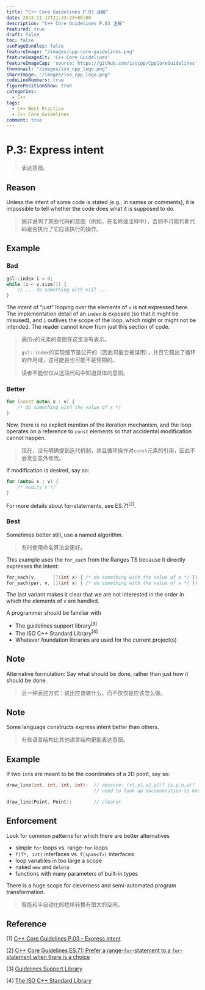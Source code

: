 ```yaml
---
title: "C++ Core Guidelines P.03 注解"
date: 2023-11-17T21:33:23+08:00
description: "C++ Core Guidelines P.03 注解"
featured: true
draft: false
toc: false
usePageBundles: false
featureImage: "/images/cpp-core-guidelines.png"
featureImageAlt: 'C++ Core Guidelines'
featureImageCap: 'source: https://github.com/isocpp/CppCoreGuidelines'
thumbnail: "/images/iso_cpp_logo.png"
shareImage: "/images/iso_cpp_logo.png"
codeLineNumbers: true
figurePositionShow: true
categories:
  - C++
tags:
  - C++ Best Practice
  - C++ Core Guidelines
comment: true
---
```


# P.3: Express intent

>表达意图。

## Reason

Unless the intent of some code is stated (e.g., in names or comments), it is impossible to tell whether the code does what it is supposed to do.

> 除非说明了某些代码的意图（例如，在名称或注释中），否则不可能判断代码是否执行了它应该执行的操作。

## Example

### Bad

```c++
gsl::index i = 0;
while (i < v.size()) {
    // ... do something with v[i] ...
}
```

The intent of “just” looping over the elements of `v` is not expressed here. The implementation detail of an `index` is exposed (so that it might be misused), and `i` outlives the scope of the loop, which might or might not be intended. The reader cannot know from just this section of code.

> 遍历`v`的元素的意图在这里没有表示。
>
> `gsl::index`的实现细节是公开的（因此可能会被误用），并且它超出了循环的作用域，这可能是也可能不是预期的。
>
> 读者不能仅仅从这段代码中知道具体的意图。

### Better

```c++
for (const auto& x : v) {
    /* do something with the value of x */
}
```

Now, there is no explicit mention of the iteration mechanism, and the loop operates on a reference to `const` elements so that accidental modification cannot happen.

> 现在，没有明确提到迭代机制，并且循环操作对`const`元素的引用，因此不会发生意外修改。

If modification is desired, say so:

```c++
for (auto& x : v) {
    /* modify x */
}
```

For more details about for-statements, see ES.71<sup>[2]</sup>.

### Best

Sometimes better still, use a named algorithm.

> 有时使用命名算法会更好。

This example uses the `for_each` from the Ranges TS because it directly expresses the intent:

```c++
for_each(v, 	 [](int x) { /* do something with the value of x */ });
for_each(par, v, [](int x) { /* do something with the value of x */ }); // 并行
```

The last variant makes it clear that we are not interested in the order in which the elements of `v` are handled.

A programmer should be familiar with

- The guidelines support library<sup>[3]</sup>
- The ISO C++ Standard Library<sup>[4]</sup>
- Whatever foundation libraries are used for the current project(s)

## Note

Alternative formulation: Say what should be done, rather than just how it should be done.

> 另一种表述方式：说出应该做什么，而不仅仅是应该怎么做。

## Note

Some language constructs express intent better than others.

>有些语言结构比其他语言结构更能表达意图。

## Example

If two `int`s are meant to be the coordinates of a 2D point, say so:

```c++
draw_line(int, int, int, int);  // obscure: (x1,y1,x2,y2)? (x,y,h,w)? ...?
                                // need to look up documentation to know

draw_line(Point, Point);        // clearer
```

## Enforcement

Look for common patterns for which there are better alternatives

- simple `for` loops vs. range-`for` loops
- `f(T*, int)` interfaces vs. `f(span<T>)` interfaces
- loop variables in too large a scope
- naked `new` and `delete`
- functions with many parameters of built-in types

There is a huge scope for cleverness and semi-automated program transformation.

> 智能和半自动化的程序转换有很大的空间。

## Reference

[1] [C++ Core Guidelines P.03 - Express intent](https://isocpp.github.io/CppCoreGuidelines/CppCoreGuidelines#p2-write-in-iso-standard-c)

[2] [C++ Core Guidelines ES.71: Prefer a range-`for`-statement to a `for`-statement when there is a choice](https://isocpp.github.io/CppCoreGuidelines/CppCoreGuidelines#Res-for-range)

[3] [Guidelines Support Library](https://github.com/Microsoft/GSL)

[4] [The ISO C++ Standard Library](https://isocpp.github.io/CppCoreGuidelines/CppCoreGuidelines#sl-the-standard-library)
